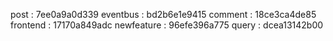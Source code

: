 post : 7ee0a9a0d339
eventbus : bd2b6e1e9415
comment : 18ce3ca4de85
frontend : 17170a849adc
newfeature : 96efe396a775
query : dcea13142b00